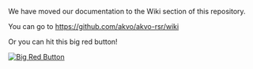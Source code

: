 We have moved our documentation to the Wiki section of this repository.

You can go to https://github.com/akvo/akvo-rsr/wiki

Or you can hit this big red button!


[ ![Big Red Button](https://raw.githubusercontent.com/wiki/akvo/akvo-rsr/images/bigredbutton.jpg "Big Red Button") ](https://github.com/akvo/akvo-rsr/wiki "RSR Github Wiki")